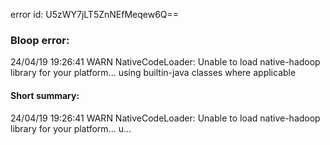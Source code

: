 error id: U5zWY7jLT5ZnNEfMeqew6Q==
### Bloop error:

24/04/19 19:26:41 WARN NativeCodeLoader: Unable to load native-hadoop library for your platform... using builtin-java classes where applicable
#### Short summary: 

24/04/19 19:26:41 WARN NativeCodeLoader: Unable to load native-hadoop library for your platform... u...